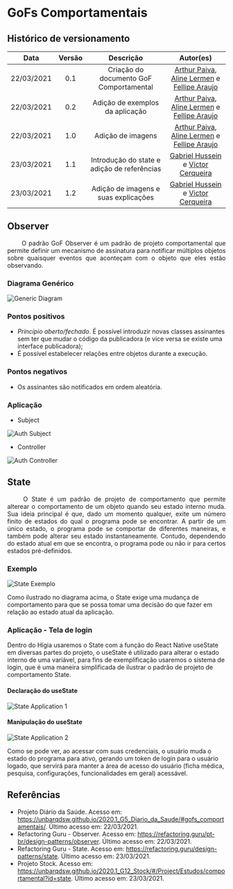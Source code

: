 # GoFs Comportamentais

## Histórico de versionamento

|    Data    | Versão |                    Descrição                     |                      Autor(es)   |
| :--------: | :----: | :----------------------------------------------: | :-------------------------------------------------------------------------------------------------: |
| 22/03/2021 |  0.1   |             Criação do documento GoF Comportamental        | [Arthur Paiva](https://github.com/arthurpaivat), [Aline Lermen](https:/github.com/alinelermen) e [Fellipe Araujo](https://github.com/fellipe-araujo)  |
| 22/03/2021 |  0.2   |             Adição de exemplos da aplicação        | [Arthur Paiva](https://github.com/arthurpaivat), [Aline Lermen](https:/github.com/alinelermen) e [Fellipe Araujo](https://github.com/fellipe-araujo)  |
| 22/03/2021 | 1.0 |            Adição de imagens                          | [Arthur Paiva](https://github.com/arthurpaivat), [Aline Lermen](https:/github.com/alinelermen) e [Fellipe Araujo](https://github.com/fellipe-araujo)  |
| 23/03/2021 | 1.1 |            Introdução do state e adição de referências                         |[Gabriel Hussein](https://github.com/GabrielHussein) e [Victor Cerqueira](https://github.com/VictorAmaralC) |
| 23/03/2021 | 1.2 |            Adição de imagens e suas explicações                         |[Gabriel Hussein](https://github.com/GabrielHussein) e [Victor Cerqueira](https://github.com/VictorAmaralC) |


## Observer
<p style="text-align: justify;"> &emsp;&emsp;
O padrão GoF Observer é um padrão de projeto comportamental que permite definir um mecanismo de assinatura para notificar múltiplos objetos sobre quaisquer eventos que aconteçam com o objeto que eles estão observando.
</p>

### Diagrama Genérico

![Generic Diagram](../assets/images/05-padroesDeProjeto/GoFComportamental/observerGeneric.png)

### Pontos positivos
- *Princípio aberto/fechado*. É possível introduzir novas classes assinantes sem ter que mudar o código da publicadora (e vice versa se existe uma interface publicadora);
- É possível estabelecer relações entre objetos durante a execução.


### Pontos negativos
- Os assinantes são notificados em ordem aleatória.


### Aplicação

-  Subject

![Auth Subject](../assets/images/05-padroesDeProjeto/GoFComportamental/authController.png)

- Controller

![Auth Controller](../assets/images/05-padroesDeProjeto/GoFComportamental/authSubject.png)

## State
<p style="text-align: justify;"> &emsp;&emsp;
O State é um padrão de projeto de comportamento que permite alterear o comportamento de um objeto quando seu estado interno muda. Sua ideia principal é que, dado um momento qualquer, exite um número finito de estados do qual o programa pode se encontrar. A partir de um único estado, o programa pode se comportar de diferentes maneiras, e também pode alterar seu estado instantaneamente. Contudo, dependendo do estado atual em que se encontra, o programa pode ou não ir para certos estados pré-definidos. 
</p>

### Exemplo

![State Exemplo](../assets/images/05-padroesDeProjeto/GoFComportamental/stateExample.png)

Como ilustrado no diagrama acima, o State exige uma mudança de comportamento para que se possa tomar uma decisão do que fazer em relação ao estado atual da aplicação.

### Aplicação - Tela de login

Dentro do Hígia usaremos o State com a função do React Native useState em diversas partes do projeto, o useState é utilizado para alterar o estado interno de uma variável, para fins de exemplificação usaremos o sistema de login, que é uma maneira simplificada de ilustrar o padrão de projeto de comportamento State.

#### Declaração do useState
![State Application 1](../assets/images/05-padroesDeProjeto/GoFComportamental/stateApplication1.png)

#### Manipulação do useState
![State Application 2](../assets/images/05-padroesDeProjeto/GoFComportamental/stateApplication2.png)

Como se pode ver, ao acessar com suas credenciais, o usuário muda o estado do programa para ativo, gerando um token de login para o usuário logado, que servirá para manter a área de acesso do usuário (ficha médica, pesquisa, configurações, funcionalidades em geral) acessável.

## Referências

- Projeto Diário da Saúde. Acesso em: https://unbarqdsw.github.io/2020.1_G5_Diario_da_Saude/#gofs_comportamentais/. Último acesso em: 22/03/2021.
- Refactoring Guru - Observer. Acesso em: https://refactoring.guru/pt-br/design-patterns/observer. Último acesso em: 22/03/2021.
- Refactoring Guru - State. Acesso em: https://refactoring.guru/design-patterns/state. Último acesso em: 23/03/2021.
- Projeto Stock. Acesso em: https://unbarqdsw.github.io/2020.1_G12_Stock/#/Project/Estudos/comportamental?id=state. Último acesso em: 23/03/2021.